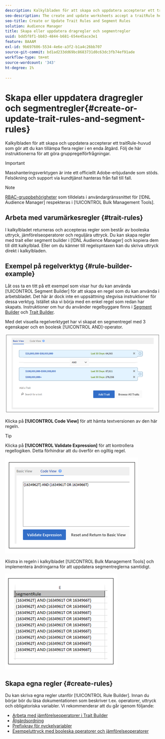 ```yaml
---
description: Kalkylbladen för att skapa och uppdatera accepterar ett traitRule-huvud som gör att du kan tillämpa flera regler i en enda åtgärd. Följ de här instruktionerna för att göra gruppregelförfrågningar.
seo-description: The create and update worksheets accept a traitRule header that lets you apply multiple rules in a single operation. Follow these instructions to make bulk rule requests.
seo-title: Create or Update Trait Rules and Segment Rules
solution: Audience Manager
title: Skapa eller uppdatera dragregler och segmentregler
uuid: bdd5f8f1-bb83-4844-b681-654e45ace3e1
feature: BAAAM
exl-id: 9b697606-5534-4e6e-a3f2-b1a4c26bb707
source-git-commit: bd1ad233dd69bc8683731d0c63dc3fb74ef91ade
workflow-type: tm+mt
source-wordcount: '343'
ht-degree: 1%

---
```


# Skapa eller uppdatera dragregler och segmentregler{#create-or-update-trait-rules-and-segment-rules}

Kalkylbladen för att skapa och uppdatera accepterar ett traitRule-huvud som gör att du kan tillämpa flera regler i en enda åtgärd. Följ de här instruktionerna för att göra gruppregelförfrågningar.

>[!IMPORTANT]
>
>Masshanteringsverktygen är inte ett officiellt Adobe-erbjudande som stöds. Felsökning och support via kundtjänst hanteras från fall till fall.

<!-- 

<p>c_bulk_rules.xml </p>

 -->

>[!NOTE]
>
>[RBAC-gruppbehörigheter](../../features/administration/administration-overview.md) som tilldelats i användargränssnittet för [!DNL Audience Manager] respekteras i [!UICONTROL Bulk Management Tools].

## Arbeta med varumärkesregler {#trait-rules}

I kalkylbladet returneras och accepteras regler som består av booleska uttryck, jämförelseoperatorer och reguljära uttryck. Du kan skapa regler med trait eller segment builder i [!DNL Audience Manager] och kopiera dem till ditt kalkylblad. Eller om du känner till regelsyntaxen kan du skriva uttryck direkt i kalkylbladen.

## Exempel på regelverktyg {#rule-builder-example}

Låt oss ta en titt på ett exempel som visar hur du kan använda [!UICONTROL Segment Builder] för att skapa en regel som du kan använda i arbetsbladet. Det här är dock inte en uppsättning stegvisa instruktioner för dessa verktyg. Istället ska vi börja med en enkel regel som redan har skapats. Instruktioner om hur du använder regelbyggare finns i [Segment Builder](../../features/segments/segment-builder.md) och [Trait Builder](../../features/traits/about-trait-builder.md).

Med det visuella regelverktyget har vi skapat en segmentregel med 3 egenskaper och en boolesk [!UICONTROL AND]-operator.

![](assets/visualrule.png)

Klicka på **[!UICONTROL Code View]** för att hämta textversionen av den här regeln.

>[!TIP]
>
>Klicka på **[!UICONTROL Validate Expression]** för att kontrollera regellogiken. Detta förhindrar att du överför en ogiltig regel.

![](assets/coderule.png)

Klistra in regeln i kalkylbladet [!UICONTROL Bulk Management Tools] och implementera ändringarna för att uppdatera segmentreglerna samtidigt.

![](assets/segmentrule.png)

## Skapa egna regler {#create-rules}

Du kan skriva egna regler utanför [!UICONTROL Rule Builder]. Innan du börjar bör du läsa dokumentationen som beskriver t.ex. operatorer, uttryck och obligatoriska variabler. Vi rekommenderar att du går igenom följande:

* [Arbeta med jämförelseoperatorer i Trait Builder](../../features/traits/trait-comparison-operators.md)
* [Åtgärdsordning](../../features/traits/trait-operator-precedence.md)
* [Prefixkrav för nyckelvariabler](../../features/traits/trait-variable-prefixes.md)
* [Exempeluttryck med booleska operatorer och jämförelseoperatorer](../../features/traits/trait-expression-samples.md)
